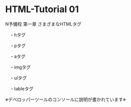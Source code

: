 # HTML-Tutorial 01
N予備校 第一章 さまざまなHTMLタグ

　・hタグ

　・pタグ

　・aタグ

　・imgタグ

　・ulタグ

　・tableタグ

※デベロッパーツールのコンソールに説明が書かれています※